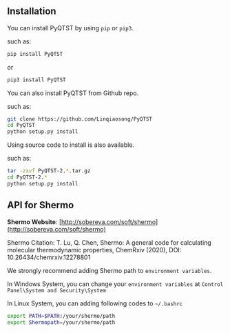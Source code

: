 ## Installation

You can install PyQTST by using ```pip``` or ```pip3```.

such as:

```bash
pip install PyQTST
```

or

```bash
pip3 install PyQTST
```

You can also install PyQTST from Github repo.

such as:

```bash
git clone https://github.com/Linqiaosong/PyQTST
cd PyQTST
python setup.py install
```

Using source code to install is also available.

such as:

```bash
tar -zxvf PyQTST-2.*.tar.gz
cd PyQTST-2.*
python setup.py install
```

## API for Shermo

**Shermo Website**: [http://sobereva.com/soft/shermo](http://sobereva.com/soft/shermo)

Shermo Citation: T. Lu, Q. Chen, Shermo: A general code for calculating molecular thermodynamic properties, ChemRxiv (2020), DOI: 10.26434/chemrxiv.12278801

We strongly recommend adding Shermo path to ```environment variables```.

In Windows System, you can change your ```environment variables``` at ```Control Panel\System and Security\System```

In Linux System, you can adding following codes to ```~/.bashrc```

```bash
export PATH=$PATH:/your/shermo/path
export Shermopath=/your/shermo/path
```